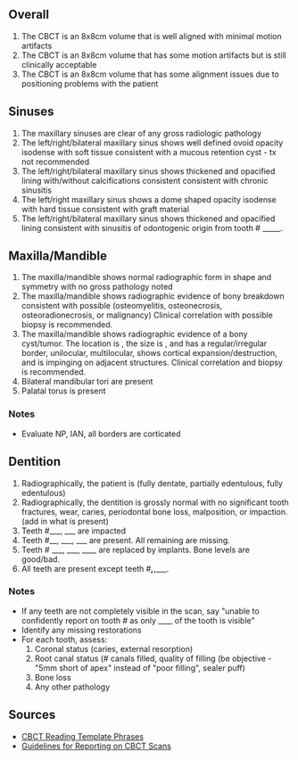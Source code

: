 ## Overall
1. The CBCT is an 8x8cm volume that is well aligned with minimal motion artifacts
2. The CBCT is an 8x8cm volume that has some motion artifacts but is still clinically acceptable
3. The CBCT is an 8x8cm volume that has some alignment issues due to positioning problems with the patient

## Sinuses
1. The maxillary sinuses are clear of any gross radiologic pathology
2. The left/right/bilateral maxillary sinus shows well defined ovoid opacity isodense with soft tissue consistent with a mucous retention cyst - tx not recommended
3. The left/right/bilateral maxillary sinus shows thickened and opacified lining with/without calcifications consistent consistent with chronic sinusitis
4. The left/right maxillary sinus shows a dome shaped opacity isodense with hard tissue consistent with graft material
5. The left/right/bilateral maxillary sinus shows thickened and opacified lining consistent with sinusitis of odontogenic origin from tooth # _____.

## Maxilla/Mandible
1. The maxilla/mandible shows normal radiographic form in shape and symmetry with no gross pathology noted
2. The maxilla/mandible shows radiographic evidence of bony breakdown consistent with possible (osteomyelitis, osteonecrosis, osteoradionecrosis, or malignancy) Clinical correlation with possible biopsy is recommended.
3. The maxilla/mandible shows radiographic evidence of a bony cyst/tumor. The location is , the size is , and has a regular/irregular border, unilocular, multilocular, shows cortical expansion/destruction, and is impinging on adjacent structures. Clinical correlation and biopsy is recommended.
4. Bilateral mandibular tori are present
5. Palatal torus is present
### Notes
- Evaluate NP, IAN, all borders are corticated

## Dentition
1. Radiographically, the patient is (fully dentate, partially edentulous, fully edentulous)
2. Radiographically, the dentition is grossly normal with no significant tooth fractures, wear, caries, periodontal bone loss, malposition, or impaction. (add in what is present)
3. Teeth #___, ___ are impacted
4. Teeth #__, ___, ___ are present. All remaining are missing.
5. Teeth # ___, ___, ____ are replaced by implants. Bone levels are good/bad.
6. All teeth are present except teeth #___,___,___.
### Notes
- If any teeth are not completely visible in the scan, say "unable to confidently report on tooth # as only ____ of the tooth is visible"
- Identify any missing restorations
- For each tooth, assess:
    1. Coronal status (caries, external resorption)
    2. Root canal status (# canals filled, quality of filling (be objective - "5mm short of apex" instead of "poor filling", sealer puff)
    3. Bone loss
    4. Any other pathology

## Sources
- [CBCT Reading Template Phrases](https://asset.cdocs.com/downloads/21005.pdf)
- [Guidelines for Reporting on CBCT Scans](https://britishendodonticsociety.org.uk/_userfiles/pages/files/patelharveyiej2021.pdf)
